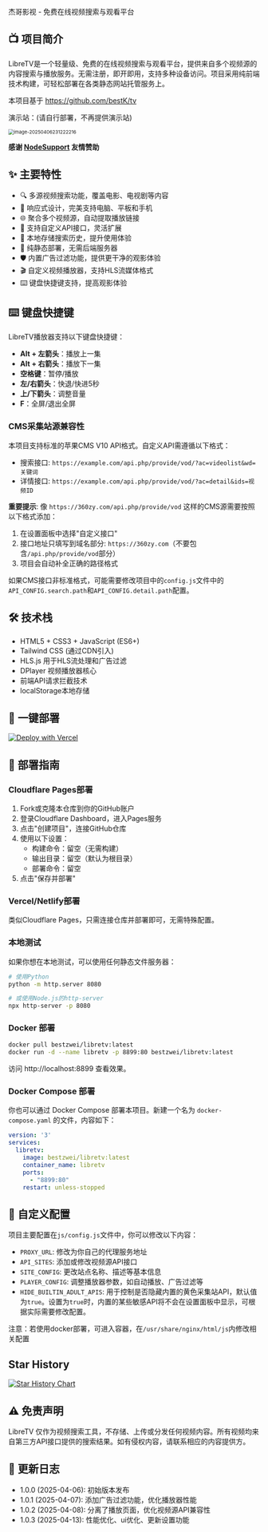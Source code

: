 杰哥影视 - 免费在线视频搜索与观看平台

## 📺 项目简介

LibreTV是一个轻量级、免费的在线视频搜索与观看平台，提供来自多个视频源的内容搜索与播放服务。无需注册，即开即用，支持多种设备访问。项目采用纯前端技术构建，可轻松部署在各类静态网站托管服务上。

本项目基于 https://github.com/bestK/tv

演示站：(请自行部署，不再提供演示站)

<img src="https://testingcf.jsdelivr.net/gh/bestZwei/imgs@master/picgo/image-20250406231222216.png" alt="image-20250406231222216" style="zoom:67%;" />

**感谢 [NodeSupport](https://www.nodeseek.com/post-305185-1) 友情赞助**

## ✨ 主要特性

- 🔍 多源视频搜索功能，覆盖电影、电视剧等内容
- 📱 响应式设计，完美支持电脑、平板和手机
- 🌐 聚合多个视频源，自动提取播放链接
- 🔄 支持自定义API接口，灵活扩展
- 💾 本地存储搜索历史，提升使用体验
- 🚀 纯静态部署，无需后端服务器
- 🛡️ 内置广告过滤功能，提供更干净的观影体验
- 🎬 自定义视频播放器，支持HLS流媒体格式
- ⌨️ 键盘快捷键支持，提高观影体验

## ⌨️ 键盘快捷键

LibreTV播放器支持以下键盘快捷键：

- **Alt + 左箭头**：播放上一集
- **Alt + 右箭头**：播放下一集
- **空格键**：暂停/播放
- **左/右箭头**：快退/快进5秒
- **上/下箭头**：调整音量
- **F**：全屏/退出全屏

### CMS采集站源兼容性

本项目支持标准的苹果CMS V10 API格式。自定义API需遵循以下格式：
- 搜索接口: `https://example.com/api.php/provide/vod/?ac=videolist&wd=关键词`
- 详情接口: `https://example.com/api.php/provide/vod/?ac=detail&ids=视频ID`

**重要提示**: 像 `https://360zy.com/api.php/provide/vod` 这样的CMS源需要按照以下格式添加：
1. 在设置面板中选择"自定义接口"
2. 接口地址只填写到域名部分: `https://360zy.com`（不要包含`/api.php/provide/vod`部分）
3. 项目会自动补全正确的路径格式

如果CMS接口非标准格式，可能需要修改项目中的`config.js`文件中的`API_CONFIG.search.path`和`API_CONFIG.detail.path`配置。

## 🛠️ 技术栈

- HTML5 + CSS3 + JavaScript (ES6+)
- Tailwind CSS (通过CDN引入)
- HLS.js 用于HLS流处理和广告过滤
- DPlayer 视频播放器核心
- 前端API请求拦截技术
- localStorage本地存储

## 🚀 一键部署

[![Deploy with Vercel](https://vercel.com/button)](https://vercel.com/new/clone?repository-url=https%3A%2F%2Fgithub.com%2FLibreSpark%2FLibreTV)

## 🚀 部署指南

### Cloudflare Pages部署

1. Fork或克隆本仓库到你的GitHub账户
2. 登录Cloudflare Dashboard，进入Pages服务
3. 点击"创建项目"，连接GitHub仓库
4. 使用以下设置：
   - 构建命令：留空（无需构建）
   - 输出目录：留空（默认为根目录）
   - 部署命令：留空
5. 点击"保存并部署"

### Vercel/Netlify部署

类似Cloudflare Pages，只需连接仓库并部署即可，无需特殊配置。

### 本地测试

如果你想在本地测试，可以使用任何静态文件服务器：

```bash
# 使用Python
python -m http.server 8080

# 或使用Node.js的http-server
npx http-server -p 8080
```

### Docker 部署

```bash
docker pull bestzwei/libretv:latest
docker run -d --name libretv -p 8899:80 bestzwei/libretv:latest
```

访问 http://localhost:8899 查看效果。

### Docker Compose 部署

你也可以通过 Docker Compose 部署本项目。新建一个名为 `docker-compose.yaml` 的文件，内容如下：

```yaml
version: '3'
services:
  libretv:
    image: bestzwei/libretv:latest
    container_name: libretv
    ports:
      - "8899:80"
    restart: unless-stopped
```

## 🔧 自定义配置

项目主要配置在`js/config.js`文件中，你可以修改以下内容：

- `PROXY_URL`: 修改为你自己的代理服务地址
- `API_SITES`: 添加或修改视频源API接口
- `SITE_CONFIG`: 更改站点名称、描述等基本信息
- `PLAYER_CONFIG`: 调整播放器参数，如自动播放、广告过滤等
- `HIDE_BUILTIN_ADULT_APIS`: 用于控制是否隐藏内置的黄色采集站API，默认值为`true`。设置为`true`时，内置的某些敏感API将不会在设置面板中显示，可根据实际需要修改配置。

注意：若使用docker部署，可进入容器，在`/usr/share/nginx/html/js`内修改相关配置

## Star History

[![Star History Chart](https://api.star-history.com/svg?repos=LibreSpark/LibreTV&type=Date)](https://www.star-history.com/#LibreSpark/LibreTV&Date)

## ⚠️ 免责声明

LibreTV 仅作为视频搜索工具，不存储、上传或分发任何视频内容。所有视频均来自第三方API接口提供的搜索结果。如有侵权内容，请联系相应的内容提供方。

## 🔄 更新日志

- 1.0.0 (2025-04-06): 初始版本发布
- 1.0.1 (2025-04-07): 添加广告过滤功能，优化播放器性能
- 1.0.2 (2025-04-08): 分离了播放页面，优化视频源API兼容性
- 1.0.3 (2025-04-13): 性能优化、ui优化、更新设置功能
